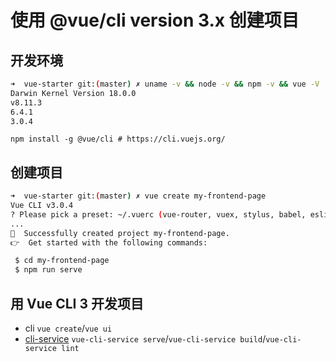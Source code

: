# 使用 @vue/cli version 3.x 创建项目

## 开发环境

```bash
➜  vue-starter git:(master) ✗ uname -v && node -v && npm -v && vue -V
Darwin Kernel Version 18.0.0
v8.11.3
6.4.1
3.0.4
```

`npm install -g @vue/cli # https://cli.vuejs.org/`

## 创建项目

```bash
➜  vue-starter git:(master) ✗ vue create my-frontend-page
Vue CLI v3.0.4
? Please pick a preset: ~/.vuerc (vue-router, vuex, stylus, babel, eslint, unit-jest)
...
🎉  Successfully created project my-frontend-page.
👉  Get started with the following commands:

 $ cd my-frontend-page
 $ npm run serve
```

## 用 Vue CLI 3 开发项目

- cli `vue create`/`vue ui`
- [cli-service](https://cli.vuejs.org/zh/guide/cli-service.html) `vue-cli-service serve`/`vue-cli-service build`/`vue-cli-service lint`